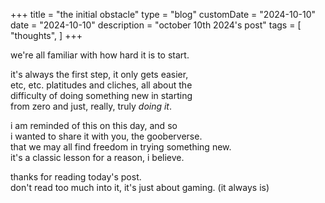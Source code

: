 +++
title = "the initial obstacle"
type = "blog"
customDate = "2024-10-10"
date = "2024-10-10"
description = "october 10th 2024's post"
tags = [
    "thoughts",
]
+++

we're all familiar with how hard it is to start.

it's always the first step, it only gets easier,\
etc, etc. platitudes and cliches, all about the\
difficulty of doing something new in starting\
from zero and just, really, truly *doing it*.

i am reminded of this on this day, and so\
i wanted to share it with you, the gooberverse.\
that we may all find freedom in trying something new.\
it's a classic lesson for a reason, i believe.

thanks for reading today's post.\
don't read too much into it, it's just about gaming. (it always is)